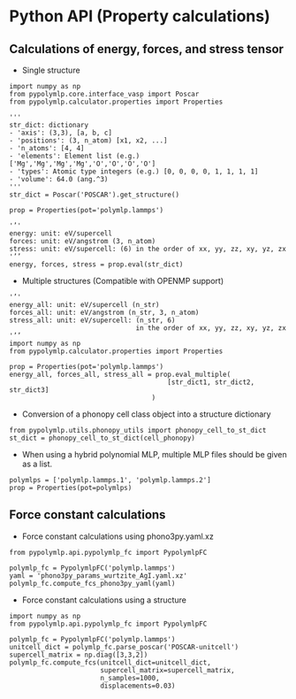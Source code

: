 # Python API (Property calculations)
## Calculations of energy, forces, and stress tensor

- Single structure
```
import numpy as np
from pypolymlp.core.interface_vasp import Poscar
from pypolymlp.calculator.properties import Properties

'''
str_dict: dictionary
- 'axis': (3,3), [a, b, c] 
- 'positions': (3, n_atom) [x1, x2, ...]
- 'n_atoms': [4, 4]
- 'elements': Element list (e.g.) ['Mg','Mg','Mg','Mg','O','O','O','O']
- 'types': Atomic type integers (e.g.) [0, 0, 0, 0, 1, 1, 1, 1]
- 'volume': 64.0 (ang.^3)
'''
str_dict = Poscar('POSCAR').get_structure()

prop = Properties(pot='polymlp.lammps')

'’'
energy: unit: eV/supercell
forces: unit: eV/angstrom (3, n_atom)
stress: unit: eV/supercell: (6) in the order of xx, yy, zz, xy, yz, zx
'’’
energy, forces, stress = prop.eval(str_dict)
```

- Multiple structures (Compatible with OPENMP support)
```
'’'
energy_all: unit: eV/supercell (n_str)
forces_all: unit: eV/angstrom (n_str, 3, n_atom)
stress_all: unit: eV/supercell: (n_str, 6) 
                                in the order of xx, yy, zz, xy, yz, zx
'’’
import numpy as np
from pypolymlp.calculator.properties import Properties

prop = Properties(pot='polymlp.lammps')
energy_all, forces_all, stress_all = prop.eval_multiple(
                                        [str_dict1, str_dict2, str_dict3]
                                    )
```

- Conversion of a phonopy cell class object into a structure dictionary 
```
from pypolymlp.utils.phonopy_utils import phonopy_cell_to_st_dict
st_dict = phonopy_cell_to_st_dict(cell_phonopy)
```

- When using a hybrid polynomial MLP, multiple MLP files should be given as a list.
```
polymlps = ['polymlp.lammps.1', 'polymlp.lammps.2']
prop = Properties(pot=polymlps)
```

## Force constant calculations
- Force constant calculations using phono3py.yaml.xz
```  
from pypolymlp.api.pypolymlp_fc import PypolymlpFC

polymlp_fc = PypolymlpFC('polymlp.lammps')
yaml = 'phono3py_params_wurtzite_AgI.yaml.xz'
polymlp_fc.compute_fcs_phono3py_yaml(yaml)
```  

- Force constant calculations using a structure
```  
import numpy as np
from pypolymlp.api.pypolymlp_fc import PypolymlpFC

polymlp_fc = PypolymlpFC('polymlp.lammps')
unitcell_dict = polymlp_fc.parse_poscar('POSCAR-unitcell')
supercell_matrix = np.diag([3,3,2])
polymlp_fc.compute_fcs(unitcell_dict=unitcell_dict,
                       supercell_matrix=supercell_matrix,
                       n_samples=1000,
                       displacements=0.03)
```  

